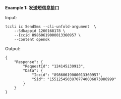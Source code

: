**Example 1: 发送短信息接口**



Input: 

```
tccli ic SendSms --cli-unfold-argument  \
    --Sdkappid 1200168178 \
    --Iccid 89860619000013360957 \
    --Content openok
```

Output: 
```
{
    "Response": {
        "RequestId": "124145i30913",
        "Data": {
            "Iccid": "89860619000013360957",
            "Sid": "15512545038707740006873886999"
        }
    }
}
```


